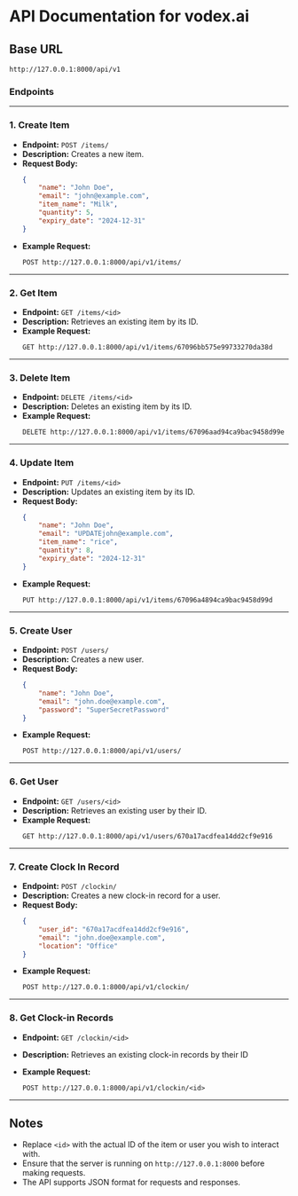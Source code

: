 
# API Documentation for vodex.ai

## Base URL
`http://127.0.0.1:8000/api/v1`

### Endpoints

---

### 1. Create Item

- **Endpoint:** `POST /items/`
- **Description:** Creates a new item.
- **Request Body:**
    ```json
    {
        "name": "John Doe",
        "email": "john@example.com",
        "item_name": "Milk",
        "quantity": 5,
        "expiry_date": "2024-12-31"
    }
    ```
- **Example Request:**
    ```
    POST http://127.0.0.1:8000/api/v1/items/
    ```

---

### 2. Get Item

- **Endpoint:** `GET /items/<id>`
- **Description:** Retrieves an existing item by its ID.
- **Example Request:**
    ```
    GET http://127.0.0.1:8000/api/v1/items/67096bb575e99733270da38d
    ```

--- 

### 3. Delete Item

- **Endpoint:** `DELETE /items/<id>`
- **Description:** Deletes an existing item by its ID.
- **Example Request:**
    ```
    DELETE http://127.0.0.1:8000/api/v1/items/67096aad94ca9bac9458d99e
    ```

---

### 4. Update Item

- **Endpoint:** `PUT /items/<id>`
- **Description:** Updates an existing item by its ID.
- **Request Body:**
    ```json
    {
        "name": "John Doe",
        "email": "UPDATEjohn@example.com",
        "item_name": "rice",
        "quantity": 8,
        "expiry_date": "2024-12-31"
    }
    ```
- **Example Request:**
    ```
    PUT http://127.0.0.1:8000/api/v1/items/67096a4894ca9bac9458d99d
    ```

---

### 5. Create User

- **Endpoint:** `POST /users/`
- **Description:** Creates a new user.
- **Request Body:**
    ```json
    {
        "name": "John Doe",
        "email": "john.doe@example.com",
        "password": "SuperSecretPassword"
    }
    ```
- **Example Request:**
    ```
    POST http://127.0.0.1:8000/api/v1/users/
    ```

---

### 6. Get User

- **Endpoint:** `GET /users/<id>`
- **Description:** Retrieves an existing user by their ID.
- **Example Request:**
    ```
    GET http://127.0.0.1:8000/api/v1/users/670a17acdfea14dd2cf9e916
    ```

---

### 7. Create Clock In Record

- **Endpoint:** `POST /clockin/`
- **Description:** Creates a new clock-in record for a user.
- **Request Body:**
    ```json
    {
        "user_id": "670a17acdfea14dd2cf9e916",
        "email": "john.doe@example.com",
        "location": "Office"
    }
    ```
- **Example Request:**
    ```
    POST http://127.0.0.1:8000/api/v1/clockin/
    ```

---

### 8. Get Clock-in Records

- **Endpoint:** `GET /clockin/<id>`
- **Description:** Retrieves an existing clock-in records by their ID

- **Example Request:**
    ```
    POST http://127.0.0.1:8000/api/v1/clockin/<id>
    ```

---


## Notes

- Replace `<id>` with the actual ID of the item or user you wish to interact with.
- Ensure that the server is running on `http://127.0.0.1:8000` before making requests.
- The API supports JSON format for requests and responses.
